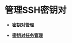 # 管理SSH密钥对<a name="dew_02_0340"></a>

-   **[密钥对管理](密钥对管理.md)**  

-   **[密钥对任务管理](密钥对任务管理.md)**  


